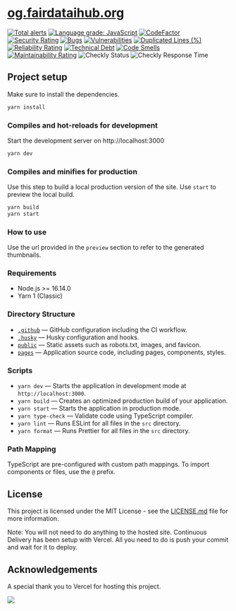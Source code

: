 # [og.fairdataihub.org](https://og.fairdataihub.org)

[![Total alerts](https://img.shields.io/lgtm/alerts/g/fairdataihub/fairdataihub-website.svg?logo=lgtm&logoWidth=18)](https://lgtm.com/projects/g/fairdataihub/fairdataihub-website/alerts/)
[![Language grade: JavaScript](https://img.shields.io/lgtm/grade/javascript/g/fairdataihub/fairdataihub-website.svg?logo=lgtm&logoWidth=18)](https://lgtm.com/projects/g/fairdataihub/fairdataihub-website/context:javascript)
[![CodeFactor](https://www.codefactor.io/repository/github/fairdataihub/fairdataihub.org/badge)](https://www.codefactor.io/repository/github/fairdataihub/fairdataihub.org)
[![Security Rating](https://sonarcloud.io/api/project_badges/measure?project=fairdataihub_fairdataihub-website&metric=security_rating)](https://sonarcloud.io/summary/new_code?id=fairdataihub_fairdataihub-website)
[![Bugs](https://sonarcloud.io/api/project_badges/measure?project=fairdataihub_fairdataihub-website&metric=bugs)](https://sonarcloud.io/summary/new_code?id=fairdataihub_fairdataihub-website)
[![Vulnerabilities](https://sonarcloud.io/api/project_badges/measure?project=fairdataihub_fairdataihub-website&metric=vulnerabilities)](https://sonarcloud.io/summary/new_code?id=fairdataihub_fairdataihub-website)
[![Duplicated Lines (%)](https://sonarcloud.io/api/project_badges/measure?project=fairdataihub_fairdataihub-website&metric=duplicated_lines_density)](https://sonarcloud.io/summary/new_code?id=fairdataihub_fairdataihub-website)
[![Reliability Rating](https://sonarcloud.io/api/project_badges/measure?project=fairdataihub_fairdataihub-website&metric=reliability_rating)](https://sonarcloud.io/summary/new_code?id=fairdataihub_fairdataihub-website)
[![Technical Debt](https://sonarcloud.io/api/project_badges/measure?project=fairdataihub_fairdataihub-website&metric=sqale_index)](https://sonarcloud.io/summary/new_code?id=fairdataihub_fairdataihub-website)
[![Code Smells](https://sonarcloud.io/api/project_badges/measure?project=fairdataihub_fairdataihub-website&metric=code_smells)](https://sonarcloud.io/summary/new_code?id=fairdataihub_fairdataihub-website)
[![Maintainability Rating](https://sonarcloud.io/api/project_badges/measure?project=fairdataihub_fairdataihub-website&metric=sqale_rating)](https://sonarcloud.io/summary/new_code?id=fairdataihub_fairdataihub-website)
![Checkly Status](https://api.checklyhq.com/v1/badges/checks/831d3a70-086d-445f-bdf6-509e48ebc18b?style=flat&theme=default)
![Checkly Response Time](https://api.checklyhq.com/v1/badges/checks/831d3a70-086d-445f-bdf6-509e48ebc18b?style=flat&theme=default&responseTime=true)

## Project setup

Make sure to install the dependencies.

```bash
yarn install
```

### Compiles and hot-reloads for development

Start the development server on http://localhost:3000

```bash
yarn dev
```

### Compiles and minifies for production

Use this step to build a local production version of the site. Use `start` to preview the local build.

```bash
yarn build
yarn start
```

### How to use

Use the url provided in the `preview` section to refer to the generated thumbnails.

### Requirements

- Node.js >= 16.14.0
- Yarn 1 (Classic)

### Directory Structure

- [`.github`](.github) — GitHub configuration including the CI workflow.<br>
- [`.husky`](.husky) — Husky configuration and hooks.<br>
- [`public`](./public) — Static assets such as robots.txt, images, and favicon.<br>
- [`pages`](./pages) — Application source code, including pages, components, styles.

### Scripts

- `yarn dev` — Starts the application in development mode at `http://localhost:3000`.
- `yarn build` — Creates an optimized production build of your application.
- `yarn start` — Starts the application in production mode.
- `yarn type-check` — Validate code using TypeScript compiler.
- `yarn lint` — Runs ESLint for all files in the `src` directory.
- `yarn format` — Runs Prettier for all files in the `src` directory.

### Path Mapping

TypeScript are pre-configured with custom path mappings. To import components or files, use the `@` prefix.

## License

This project is licensed under the MIT License - see the [LICENSE.md](LICENSE.md) file for more information.

Note: You will not need to do anything to the hosted site. Continuous Delivery has been setup with Vercel. All you need to do is push your commit and wait for it to deploy.

## Acknowledgements

A special thank you to Vercel for hosting this project.

<a href="https://vercel.com/?utm_source=fairdataihub&utm_campaign=oss" target="_blank">
  <img src="https://www.datocms-assets.com/31049/1618983297-powered-by-vercel.svg"  width="auto"/>
</a>

